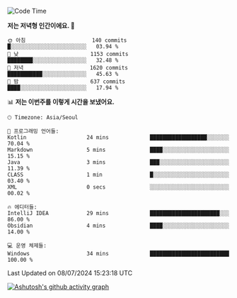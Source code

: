   <!--START_SECTION:waka-->
![Code Time](http://img.shields.io/badge/Code%20Time-417%20hrs%207%20mins-blue)

**저는 저녁형 인간이에요. 🦉** 

```text
🌞 아침                     140 commits         █░░░░░░░░░░░░░░░░░░░░░░░░   03.94 % 
🌆 낮　                     1153 commits        ████████░░░░░░░░░░░░░░░░░   32.48 % 
🌃 저녁                     1620 commits        ███████████░░░░░░░░░░░░░░   45.63 % 
🌙 밤　                     637 commits         ████░░░░░░░░░░░░░░░░░░░░░   17.94 % 
```


📊 **저는 이번주를 이렇게 시간을 보냈어요.** 

```text
🕑︎ Timezone: Asia/Seoul

💬 프로그래밍 언어들: 
Kotlin                   24 mins             ██████████████████░░░░░░░   70.04 % 
Markdown                 5 mins              ████░░░░░░░░░░░░░░░░░░░░░   15.15 % 
Java                     3 mins              ███░░░░░░░░░░░░░░░░░░░░░░   11.39 % 
CLASS                    1 min               █░░░░░░░░░░░░░░░░░░░░░░░░   03.40 % 
XML                      0 secs              ░░░░░░░░░░░░░░░░░░░░░░░░░   00.02 % 

🔥 에디터들: 
IntelliJ IDEA            29 mins             ██████████████████████░░░   86.00 % 
Obsidian                 4 mins              ████░░░░░░░░░░░░░░░░░░░░░   14.00 % 

💻 운영 체제들: 
Windows                  34 mins             █████████████████████████   100.00 % 
```


 Last Updated on 08/07/2024 15:23:18 UTC
<!--END_SECTION:waka-->
[![Ashutosh's github activity graph](https://github-readme-activity-graph.vercel.app/graph?username=mindongeon&bg_color=000000&color=c86496&line=c86496&point=c86496&area=true&hide_border=true)](https://github.com/ashutosh00710/github-readme-activity-graph)
